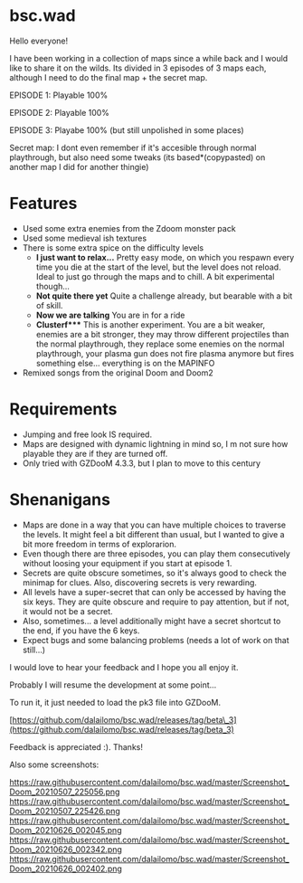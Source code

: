 # bsc.wad

Hello everyone!

I have been working in a collection of maps since a while back and I would like to share it on the wilds.  Its divided in 3 episodes of 3 maps each, although I need to do the final map + the secret map.

EPISODE 1: Playable 100%

EPISODE 2: Playable 100%

EPISODE 3: Playabe 100% (but still unpolished in some places)

Secret map: I dont even remember if it's accesible through normal playthrough, but also need some tweaks (its based\*(copypasted) on another map I did for another thingie)

# Features

* Used some extra enemies from the Zdoom monster pack
* Used some medieval ish textures
* There is some extra spice on the difficulty levels
   * **I just want to relax...** Pretty easy mode, on which you respawn every time you die at the start of the level, but the level does not reload. Ideal to just go through the maps and to chill. A bit experimental though...
   * **Not quite there yet** Quite a challenge already, but bearable with a bit of skill.
   * **Now we are talking** You are in for a ride
   * **Clusterf\*\*\*** This is another experiment. You are a bit weaker, enemies are a bit stronger,  they may throw different projectiles than the normal playthrough, they replace some enemies on the normal playthrough,  your plasma gun does not fire plasma anymore but fires something else... everything is on the MAPINFO
* Remixed songs from the original Doom and Doom2

# Requirements

* Jumping and free look IS required.
* Maps are designed with dynamic lightning in mind so, I m not sure how playable they are if they are turned off.
* Only tried with GZDooM 4.3.3, but I plan to move to this century

# Shenanigans

* Maps are done in a way that you can have multiple choices to traverse the levels. It might feel a bit different than usual, but I wanted to give a bit more freedom in terms of explorarion.
* Even though there are three episodes, you can play them consecutively without loosing your equipment if you start at episode 1.
* Secrets are quite obscure sometimes, so it's always good to check the minimap for clues. Also, discovering secrets is very rewarding.
* All levels have a super-secret that can only be accessed by having the six keys. They are quite obscure and require to pay attention, but if not, it would not be a secret.
* Also, sometimes... a level additionally might have a secret shortcut to the end, if you have the 6 keys.
* Expect bugs and some balancing problems (needs a lot of work on that still...)

I would love to hear your feedback and I hope you all enjoy it.

Probably I will resume the development at some point...

To run it, it just needed to load the pk3 file into GZDooM.

[https://github.com/dalailomo/bsc.wad/releases/tag/beta\_3](https://github.com/dalailomo/bsc.wad/releases/tag/beta_3)

Feedback is appreciated :). Thanks!

Also some screenshots:

https://raw.githubusercontent.com/dalailomo/bsc.wad/master/Screenshot_Doom_20210507_225056.png
https://raw.githubusercontent.com/dalailomo/bsc.wad/master/Screenshot_Doom_20210507_225426.png
https://raw.githubusercontent.com/dalailomo/bsc.wad/master/Screenshot_Doom_20210626_002045.png
https://raw.githubusercontent.com/dalailomo/bsc.wad/master/Screenshot_Doom_20210626_002342.png
https://raw.githubusercontent.com/dalailomo/bsc.wad/master/Screenshot_Doom_20210626_002402.png
